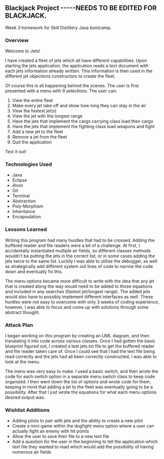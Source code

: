## Blackjack Project -----NEEDS TO BE EDITED FOR BLACKJACK.

Week 3 homework for Skill Distillery Java bootcamp.

### Overview

Welcome to Jets!

I have created a fleet of jets which all have different capabilities.  Upon starting the jets application, the application reads a text document with each jets information already written.  This information is then used in the different jet objections constructors to create the fleet.  

Of course this is all happening behind the scenes.  The user is first presented with a menu with 9 selections.  The user can:

1. View the entire fleet
2. Make every jet take off and show how long they can stay in the air
3. View the fastest jet(s)
4. View the jet with the longest range
5. Have the jets that implement the cargo carrying class load their cargo
6. Have the jets that implement the fighting class load weapons and fight
7. Add a new jet to the fleet
8. Remove a jet from the fleet
9. Quit the application

Test it out!

### Technologies Used

* Java
* Eclipse
* Atom
* Git
* Terminal
* Abstraction
* Poly-Morphism
* Inheritance
* Encapsulation

### Lessons Learned

Writing this program had many hurdles that had to be crossed.  Adding the buffered reader and file readers were a bit of a challenge.  At first, I accidentally instantiated multiple air fields, so different classes methods wouldn't be putting the jets in the correct list, or in some cases adding the jets twice to the same list.  Luckily I was able to utilize the debugger, as well as strategically add different system out lines of code to narrow the code down and eventually fix this.

The menu options became more difficult to write with the idea that any jet that is created along the way would need to be added to those equations and included in any searches (fastest jet/longest range).  The added jets would also have to possibly implement different interfaces as well.  These hurdles were not easy to overcome with only 3 weeks of coding experience, however, I was able to focus and come up with solutions through some abstract thought.

### Attack Plan

I began working on this program by creating an UML diagram, and then translating it into code across various classes.  Once I had gotten the basic blueprint figured out, I created a test jets.txt file to get the buffered reader and file reader taken care of.  Once I could see that I had the text file being read correctly and the jets had all been correctly constructed, I was able to look at the menu.

The menu was very easy to make.  I used a basic switch, and then wrote the code for each switch option in a separate menu switch class to keep code organized.  I then went down the list of options and wrote code for them, keeping in mind that adding a jet to the fleet was eventually going to be a possibility.  After that I just wrote the equations for what each menu options desired output was.

### Wishlist Additions

* Adding pilots to pair with jets and the ability to create a new pilot
* Create a mini-game within the dogfight menu option where a user can actually fight an enemy with hit points
* Allow the user to save their file to a new text file
* Add a question for the user in the beginning to tell the application which text file they wanted to read which would add the possibility of having numerous air fields
